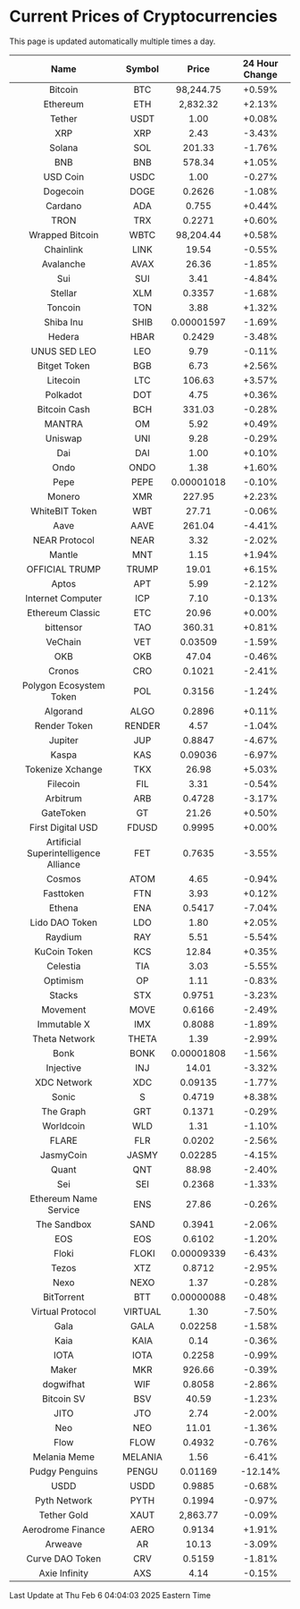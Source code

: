 # Current Prices of Cryptocurrencies
This page is updated automatically multiple times a day.

| Name | Symbol | Price | 24 Hour Change |
| :---: |:---:| :---: | :---: |
| Bitcoin | BTC | 98,244.75 | +0.59% |
| Ethereum | ETH | 2,832.32 | +2.13% |
| Tether | USDT | 1.00 | +0.08% |
| XRP | XRP | 2.43 | -3.43% |
| Solana | SOL | 201.33 | -1.76% |
| BNB | BNB | 578.34 | +1.05% |
| USD Coin | USDC | 1.00 | -0.27% |
| Dogecoin | DOGE | 0.2626 | -1.08% |
| Cardano | ADA | 0.755 | +0.44% |
| TRON | TRX | 0.2271 | +0.60% |
| Wrapped Bitcoin | WBTC | 98,204.44 | +0.58% |
| Chainlink | LINK | 19.54 | -0.55% |
| Avalanche | AVAX | 26.36 | -1.85% |
| Sui | SUI | 3.41 | -4.84% |
| Stellar | XLM | 0.3357 | -1.68% |
| Toncoin | TON | 3.88 | +1.32% |
| Shiba Inu | SHIB | 0.00001597 | -1.69% |
| Hedera | HBAR | 0.2429 | -3.48% |
| UNUS SED LEO | LEO | 9.79 | -0.11% |
| Bitget Token | BGB | 6.73 | +2.56% |
| Litecoin | LTC | 106.63 | +3.57% |
| Polkadot | DOT | 4.75 | +0.36% |
| Bitcoin Cash | BCH | 331.03 | -0.28% |
| MANTRA | OM | 5.92 | +0.49% |
| Uniswap | UNI | 9.28 | -0.29% |
| Dai | DAI | 1.00 | +0.10% |
| Ondo | ONDO | 1.38 | +1.60% |
| Pepe | PEPE | 0.00001018 | -0.10% |
| Monero | XMR | 227.95 | +2.23% |
| WhiteBIT Token | WBT | 27.71 | -0.06% |
| Aave | AAVE | 261.04 | -4.41% |
| NEAR Protocol | NEAR | 3.32 | -2.02% |
| Mantle | MNT | 1.15 | +1.94% |
| OFFICIAL TRUMP | TRUMP | 19.01 | +6.15% |
| Aptos | APT | 5.99 | -2.12% |
| Internet Computer | ICP | 7.10 | -0.13% |
| Ethereum Classic | ETC | 20.96 | +0.00% |
| bittensor | TAO | 360.31 | +0.81% |
| VeChain | VET | 0.03509 | -1.59% |
| OKB | OKB | 47.04 | -0.46% |
| Cronos | CRO | 0.1021 | -2.41% |
| Polygon Ecosystem Token | POL | 0.3156 | -1.24% |
| Algorand | ALGO | 0.2896 | +0.11% |
| Render Token | RENDER | 4.57 | -1.04% |
| Jupiter | JUP | 0.8847 | -4.67% |
| Kaspa | KAS | 0.09036 | -6.97% |
| Tokenize Xchange | TKX | 26.98 | +5.03% |
| Filecoin | FIL | 3.31 | -0.54% |
| Arbitrum | ARB | 0.4728 | -3.17% |
| GateToken | GT | 21.26 | +0.50% |
| First Digital USD | FDUSD | 0.9995 | +0.00% |
| Artificial Superintelligence Alliance | FET | 0.7635 | -3.55% |
| Cosmos | ATOM | 4.65 | -0.94% |
| Fasttoken | FTN | 3.93 | +0.12% |
| Ethena | ENA | 0.5417 | -7.04% |
| Lido DAO Token | LDO | 1.80 | +2.05% |
| Raydium | RAY | 5.51 | -5.54% |
| KuCoin Token | KCS | 12.84 | +0.35% |
| Celestia | TIA | 3.03 | -5.55% |
| Optimism | OP | 1.11 | -0.83% |
| Stacks | STX | 0.9751 | -3.23% |
| Movement | MOVE | 0.6166 | -2.49% |
| Immutable X | IMX | 0.8088 | -1.89% |
| Theta Network | THETA | 1.39 | -2.99% |
| Bonk | BONK | 0.00001808 | -1.56% |
| Injective | INJ | 14.01 | -3.32% |
| XDC Network | XDC | 0.09135 | -1.77% |
| Sonic | S | 0.4719 | +8.38% |
| The Graph | GRT | 0.1371 | -0.29% |
| Worldcoin | WLD | 1.31 | -1.10% |
| FLARE | FLR | 0.0202 | -2.56% |
| JasmyCoin | JASMY | 0.02285 | -4.15% |
| Quant | QNT | 88.98 | -2.40% |
| Sei | SEI | 0.2368 | -1.33% |
| Ethereum Name Service | ENS | 27.86 | -0.26% |
| The Sandbox | SAND | 0.3941 | -2.06% |
| EOS | EOS | 0.6102 | -1.20% |
| Floki | FLOKI | 0.00009339 | -6.43% |
| Tezos | XTZ | 0.8712 | -2.95% |
| Nexo | NEXO | 1.37 | -0.28% |
| BitTorrent | BTT | 0.00000088 | -0.48% |
| Virtual Protocol | VIRTUAL | 1.30 | -7.50% |
| Gala | GALA | 0.02258 | -1.58% |
| Kaia | KAIA | 0.14 | -0.36% |
| IOTA | IOTA | 0.2258 | -0.99% |
| Maker | MKR | 926.66 | -0.39% |
| dogwifhat | WIF | 0.8058 | -2.86% |
| Bitcoin SV | BSV | 40.59 | -1.23% |
| JITO | JTO | 2.74 | -2.00% |
| Neo | NEO | 11.01 | -1.36% |
| Flow | FLOW | 0.4932 | -0.76% |
| Melania Meme | MELANIA | 1.56 | -6.41% |
| Pudgy Penguins | PENGU | 0.01169 | -12.14% |
| USDD | USDD | 0.9885 | -0.68% |
| Pyth Network | PYTH | 0.1994 | -0.97% |
| Tether Gold | XAUT | 2,863.77 | -0.09% |
| Aerodrome Finance | AERO | 0.9134 | +1.91% |
| Arweave | AR | 10.13 | -3.09% |
| Curve DAO Token | CRV | 0.5159 | -1.81% |
| Axie Infinity | AXS | 4.14 | -0.15% |

Last Update at Thu Feb  6 04:04:03 2025 Eastern Time